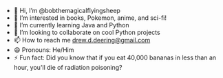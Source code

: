 - 👋 Hi, I’m @bobthemagicalflyingsheep
- 👀 I’m interested in books, Pokemon, anime, and sci-fi!
- 🌱 I’m currently learning Java and Python
- 💞️ I’m looking to collaborate on cool Python projects
- 📫 How to reach me drew.d.deering@gmail.com
- 😄 Pronouns: He/Him
- ⚡ Fun fact: Did you know that if you eat 40,000 bananas in less than an hour, you'll die of radiation poisoning?

<!---
bobthemagicalflyingsheep/bobthemagicalflyingsheep is a ✨ special ✨ repository because its `README.md` (this file) appears on your GitHub profile.
You can click the Preview link to take a look at your changes.
--->
